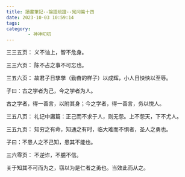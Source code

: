 ```yaml
---
title: 讀書筆記--論語疏證--宪问篇十四
date: 2023-10-03 10:59:14
tags:
category:
        - 神神叨叨
---
```

三三五页：
义不讪上，智不危身。

三三六页：
陈不占之事不可忘也。

三五六页：
故君子日孳孳（勤奋的样子）以成辉，小人日怏怏以至辱。

子曰：古之学者为己，今之学者为人。

古之学者，得一善言，以附其身；今之学者，得一善言，务以悦人。

三五八页：
礼记中庸篇：正己而不求于人，则无怨。上不怨天，下不尤人。

三五九页：
知穷之有命，知通之有时，临大难而不惧者，圣人之勇也。

子曰：不患人之不己知，患其不能也。

三六零页：
不逆诈，不臆不信。


关于知其不可而为之，窃以为是仁者之勇也。当效此而从之。